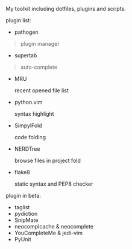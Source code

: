 My toolkit including dotfiles, plugins and scripts.

plugin list:
* pathogen
>plugin manager
* supertab 
>auto-complete
* MRU 

    recent opened file list
* python.vim 

    syntax highlight
* SimpylFold

    code folding
* NERDTree

    browse files in project fold
* flake8

    static syntax and PEP8 checker

plugin in beta:
* taglist
* pydiction
* SnipMate
* neocomplcache & neocomplete
* YouCompleteMe & jedi-vim
* PyUnit
